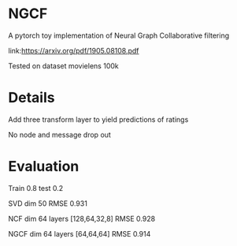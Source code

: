 # NGCF
A pytorch toy implementation of Neural Graph Collaborative filtering

link:https://arxiv.org/pdf/1905.08108.pdf

Tested on dataset movielens 100k

# Details

Add three transform layer to yield predictions of ratings

No node and message drop out

# Evaluation
Train 0.8 test 0.2

SVD dim 50 RMSE 0.931

NCF dim 64 layers [128,64,32,8] RMSE 0.928

NGCF dim 64 layers [64,64,64] RMSE 0.914


